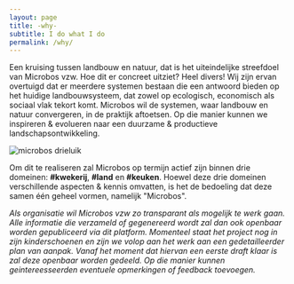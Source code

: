 ```yaml
---
layout: page
title: -why-
subtitle: I do what I do
permalink: /why/
---
```


Een kruising tussen landbouw en natuur, dat is het uiteindelijke streefdoel van Microbos vzw. Hoe dit er concreet uitziet? Heel divers! Wij zijn ervan overtuigd dat er meerdere systemen bestaan die een antwoord bieden op het huidige landbouwsysteem, dat zowel op ecologisch, economisch als sociaal vlak tekort komt. Microbos wil de systemen, waar landbouw en natuur convergeren, in de praktijk aftoetsen. Op die manier kunnen we inspireren & evolueren naar een duurzame & productieve landschapsontwikkeling.

![microbos drieluik](https://user-images.githubusercontent.com/15105131/31287227-7a3c0f48-aab8-11e7-9699-1f3d93528c08.png)

Om dit te realiseren zal Microbos op termijn actief zijn binnen drie domeinen: **#kwekerij**, **#land** en **#keuken**. Hoewel deze drie domeinen verschillende aspecten & kennis omvatten, is het de bedoeling dat deze samen één geheel vormen, namelijk "Microbos". 

*Als organisatie wil Microbos vzw zo transparant als mogelijk te werk gaan. Alle informatie die verzameld of gegenereerd wordt zal dan ook openbaar worden gepubliceerd via dit platform. Momenteel staat het project nog in zijn kinderschoenen en zijn we volop aan het werk aan een gedetailleerder plan van aanpak. Vanaf het moment dat hiervan een eerste draft klaar is zal deze  openbaar worden gedeeld. Op die manier kunnen geintereesseerden eventuele opmerkingen of feedback toevoegen.*
